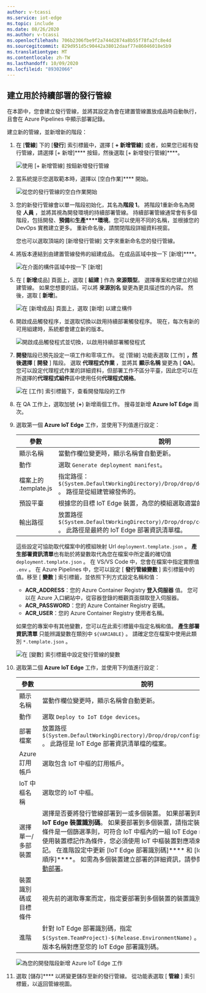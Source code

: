 ```yaml
---
author: v-tcassi
ms.service: iot-edge
ms.topic: include
ms.date: 08/26/2020
ms.author: v-tcassi
ms.openlocfilehash: 706b2306fbe9f2a744d2874a8b55f78fa2fc8e4d
ms.sourcegitcommit: 829d951d5c90442a38012daaf77e86046018e5b9
ms.translationtype: MT
ms.contentlocale: zh-TW
ms.lasthandoff: 10/09/2020
ms.locfileid: "89302066"
---
```

## <a name="create-a-release-pipeline-for-continuous-deployment"></a>建立用於持續部署的發行管線

在本節中，您會建立發行管線，並將其設定為會在建置管線置放成品時自動執行，且會在 Azure Pipelines 中顯示部署記錄。

建立新的管線，並新增新的階段：

1. 在 [**管線**] 下的 [**發行**] 索引標籤中，選擇 [ **+ 新增管線**] 或者，如果您已經有發行管線，請選擇 [+ 新增]**** 按鈕，然後選取 [+ 新增發行管線]****。  

    ![使用 [+ 新增管線] 按鈕新增發行管線](./media/iot-edge-create-release-pipeline-for-continuous-deployment/add-release-pipeline.png)

2. 當系統提示您選取範本時，選擇以 [空白作業]**** 開始。

    ![從您的發行管線的空白作業開始](./media/iot-edge-create-release-pipeline-for-continuous-deployment/start-with-empty-release-job.png)

3. 您的新發行管線會以單一階段初始化，其名為**階段 1**。 將階段1重新命名為開發 **人員** ，並將其視為開發環境的持續部署管線。 持續部署管線通常會有多個階段，包括開發、**預備**和**生產****環境**。您可以使用不同的名稱，並根據您的 DevOps 實務建立更多。 重新命名後，請關閉階段詳細資料視窗。

   您也可以選取頂端的 [新增發行管線] 文字來重新命名您的發行管線。

4. 將版本連結到由建置管線發佈的組建成品。 在成品區域中按一下 [新增]****。

   ![在介面的構件區域中按一下 [新增]](./media/iot-edge-create-release-pipeline-for-continuous-deployment/add-artifacts.png)

5. 在 [ **新增**成品] 頁面上，選取 [ **組建** ] 作為 **來源類型**。 選擇專案和您建立的組建管線。 如果您想要的話，可以將 **來源別名** 變更為更具描述性的內容。 然後，選取 [ **新增**]。

   ![在 [新增成品] 頁面上，選取 [新增] 以建立構件](./media/iot-edge-create-release-pipeline-for-continuous-deployment/add-artifact.png)

6. 開啟成品觸發程序，並選取切換以啟用持續部署觸發程序。 現在，每次有新的可用組建時，系統都會建立新的版本。

   ![開啟成品觸發程式並切換，以啟用持續部署觸發程式](./media/iot-edge-create-release-pipeline-for-continuous-deployment/add-trigger.png)

7. **開發**階段已預先設定一項工作和零項工作。 從 [管線] 功能表選取 [工作] **，然後選擇** [ **開發** ] 階段。 選取 **代理程式作業** ，並將其 **顯示名稱** 變更為 [ **QA**]。 您可以設定代理程式作業的詳細資料，但部署工作不區分平臺，因此您可以在所選擇的**代理程式組件**區中使用任何**代理程式規格**。

   ![在 [工作] 索引標籤下，查看開發階段的工作](./media/iot-edge-create-release-pipeline-for-continuous-deployment/view-stage-tasks.png)

8. 在 QA 工作上，選取加號 (**+**) 新增兩個工作。 搜尋並新增 **Azure IoT Edge** 兩次。

9. 選取第一個 **Azure IoT Edge** 工作，並使用下列值進行設定：

    | 參數 | 說明 |
    | --- | --- |
    | 顯示名稱 | 當動作欄位變更時，顯示名稱會自動更新。 |
    | 動作 | 選取 `Generate deployment manifest`。 |
    | 檔案上的 .template.js | 指定路徑： `$(System.DefaultWorkingDirectory)/Drop/drop/deployment.template.json` 。 路徑是從組建管線發佈的。 |
    | 預設平臺 | 根據您的目標 IoT Edge 裝置，為您的模組選取適當的作業系統。 |
    | 輸出路徑| 放置路徑 `$(System.DefaultWorkingDirectory)/Drop/drop/configs/deployment.json` 。 此路徑是最終的 IoT Edge 部署資訊清單檔。 |

    這些設定可協助取代檔案中的模組映射 Url `deployment.template.json` 。 **產生部署資訊清單**也有助於將變數取代為您在檔案中所定義的確切值 `deployment.template.json` 。 在 VS/VS Code 中，您會在檔案中指定實際值 `.env` 。 在 Azure Pipelines 中，您可以設定 [ **發行管線變數** ] 索引標籤中的值。移至 [ **變數** ] 索引標籤，並依照下列方式設定名稱和值：

    * **ACR_ADDRESS**：您的 Azure Container Registry **登入伺服器** 值。 您可以在 Azure 入口網站中，從容器登錄的概觀頁面擷取登入伺服器。
    * **ACR_PASSWORD**：您的 Azure Container Registry 密碼。
    * **ACR_USER**：您的 Azure Container Registry 使用者名稱。

    如果您的專案中有其他變數，您可以在此索引標籤中指定名稱和值。 **產生部署資訊清單** 只能辨識變數在類別中 `${VARIABLE}` 。 請確定您在檔案中使用此類別 `*.template.json` 。

    ![在 [變數] 索引標籤中設定發行管線的變數](./media/iot-edge-create-release-pipeline-for-continuous-deployment/configure-variables.png)

10. 選取第二個 **Azure IoT Edge** 工作，並使用下列值進行設定：

    | 參數 | 說明 |
    | --- | --- |
    | 顯示名稱 | 當動作欄位變更時，顯示名稱會自動更新。 |
    | 動作 | 選取 `Deploy to IoT Edge devices`。 |
    | 部署檔案 | 放置路徑 `$(System.DefaultWorkingDirectory)/Drop/drop/configs/deployment.json` 。 此路徑是 IoT Edge 部署資訊清單檔的檔案。 |
    | Azure 訂用帳戶 | 選取包含 IoT 中樞的訂用帳戶。|
    | IoT 中樞名稱 | 選取您的 IoT 中樞。|
    | 選擇單一/多部裝置 | 選擇是否要將發行管線部署到一或多個裝置。 如果部署到單一裝置，請輸入 **IoT Edge 裝置識別碼**。 如果要部署到多個裝置，請指定裝置**目標條件**。 目標條件是一個篩選準則，可符合 IoT 中樞內的一組 IoT Edge 裝置。 如果您想要使用裝置標記作為條件，您必須使用 IoT 中樞裝置對應項來更新對應的裝置標記。 在進階設定中更新 [IoT Edge 部署識別碼]**** 和 [IoT Edge 部署優先順序]****。 如需為多個裝置建立部署的詳細資訊，請參閱[了解 IoT Edge 自動部署](../articles/iot-edge/module-deployment-monitoring.md)。 |
    | 裝置識別碼或目標條件 | 視先前的選取專案而定，指定要部署到多個裝置的裝置識別碼或 [目標條件](../articles/iot-edge/module-deployment-monitoring.md#target-condition) 。 |
    | 進階 | 針對 IoT Edge 部署識別碼，指定 `$(System.TeamProject)-$(Release.EnvironmentName)` 。 此變數會將專案和版本名稱對應至您的 IoT Edge 部署識別碼。 |

    ![為您的開發階段新增 Azure IoT Edge 工作](./media/iot-edge-create-release-pipeline-for-continuous-deployment/add-quality-assurance-task.png)

11. 選取 [儲存]**** 以將變更儲存至新的發行管線。 從功能表選取 [ **管線** ] 索引標籤，以返回管線視圖。
